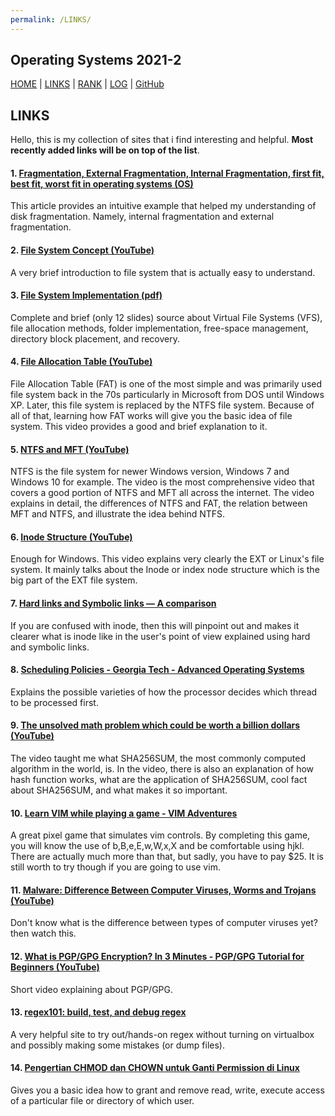 ```yaml
---
permalink: /LINKS/
---
```


Operating Systems 2021-2
---
[HOME](..) | [LINKS](https://bienreti.github.io/os212/LINKS) | [RANK](/TXT/myrank.txt) | [LOG](TXT/mylog.txt) | [GitHub](https://github.com/bienreti/os212)

## LINKS

Hello, this is my collection of sites that i find interesting and helpful. **Most recently added links will be on top of the list**.

#### 1. [Fragmentation, External Fragmentation, Internal Fragmentation, first fit, best fit, worst fit in operating systems (OS)](https://t4tutorials.com/fragmentation-external-fragementation-internal-fragmentation-in-operating-systems-os/)

This article provides an intuitive example that helped my understanding of disk fragmentation. Namely, internal fragmentation and external fragmentation.

#### 2. [File System Concept (YouTube)](https://www.youtube.com/watch?v=mzUyMy7Ihk0)

A very brief introduction to file system that is actually easy to understand.

#### 3. [File System Implementation (pdf)](https://graphics.stanford.edu/~tolis/courses/csci4534-04-spring/lectures/8/ch12.pdf)

Complete and brief (only 12 slides) source about Virtual File Systems (VFS), file allocation methods, folder implementation, free-space management, directory block placement, and recovery.

#### 4. [File Allocation Table (YouTube)](https://www.youtube.com/watch?v=V2Gxqv3bJCk)

File Allocation Table (FAT) is one of the most simple and was primarily used file system back in the 70s particularly in Microsoft from DOS until Windows XP. Later, this file system is replaced by the NTFS file system. Because of all of that, learning how FAT works will give you the basic idea of file system. This video provides a good and brief explanation to it.

#### 5. [NTFS and MFT (YouTube)](https://www.youtube.com/watch?v=h8Mb55ox5OE)

NTFS is the file system for newer Windows version, Windows 7 and Windows 10 for example. The video is the most comprehensive video that covers a good portion of NTFS and MFT all across the internet. The video explains in detail, the differences of NTFS and FAT, the relation between MFT and NTFS, and illustrate the idea behind NTFS. 

#### 6. [Inode Structure (YouTube)](https://www.youtube.com/watch?v=tMVj22EWg6A)

Enough for Windows. This video explains very clearly the EXT or Linux's file system. It mainly talks about the Inode or index node structure which is the big part of the EXT file system.

#### 7. [Hard links and Symbolic links — A comparison](https://medium.com/@307/hard-links-and-symbolic-links-a-comparison-7f2b56864cdd)

If you are confused with inode, then this will pinpoint out and makes it clearer what is inode like in the user's point of view explained using hard and symbolic links. 

#### 8. [Scheduling Policies - Georgia Tech - Advanced Operating Systems](https://www.youtube.com/watch?v=fQin6dsYTdE)

Explains the possible varieties of how the processor decides which thread to be processed first.

#### 9. [The unsolved math problem which could be worth a billion dollars (YouTube)](https://www.youtube.com/watch?v=8COArd_EREw)

The video taught me what SHA256SUM, the most commonly computed algorithm in the world, is. In the video, there is also an explanation of how hash function works, what are the application of SHA256SUM, cool fact about SHA256SUM, and what makes it so important.

#### 10. [Learn VIM while playing a game - VIM Adventures](https://vim-adventures.com/)

A great pixel game that simulates vim controls. By completing this game, you will know the use of b,B,e,E,w,W,x,X and be comfortable using hjkl. There are actually much more than that, but sadly, you have to pay $25. It is still worth to try though if you are going to use vim.

#### 11. [Malware: Difference Between Computer Viruses, Worms and Trojans (YouTube)](https://www.youtube.com/watch?v=n8mbzU0X2nQ)

Don't know what is the difference between types of computer viruses yet? then watch this.

#### 12. [What is PGP/GPG Encryption? In 3 Minutes - PGP/GPG Tutorial for Beginners (YouTube)](https://www.youtube.com/watch?v=1-MPcUHhXoc)

Short video explaining about PGP/GPG.

#### 13. [regex101: build, test, and debug regex](https://regex101.com/)

A very helpful site to try out/hands-on regex without turning on virtualbox and possibly making some mistakes (or dump files).


#### 14. [Pengertian CHMOD dan CHOWN untuk Ganti Permission di Linux](https://www.hostinger.co.id/tutorial/pengertian-chmod-dan-chown-untuk-ganti-permission-di-linux/)

Gives you a basic idea how to grant and remove read, write, execute access of a particular file or directory of which user.
